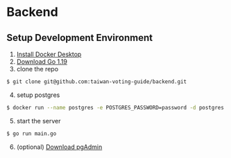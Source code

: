 # Backend

## Setup Development Environment
1. [Install Docker Desktop](https://www.docker.com/get-started/)
2. [Download Go 1.19](https://go.dev/dl/)
3. clone the repo
```sh
$ git clone git@github.com:taiwan-voting-guide/backend.git
```
4. setup postgres
```sh
$ docker run --name postgres -e POSTGRES_PASSWORD=password -d postgres
```
5. start the server
```sh
$ go run main.go 
```
6. (optional) [Download pgAdmin](https://www.pgadmin.org/download/)
